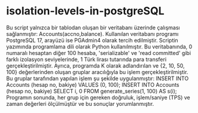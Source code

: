# isolation-levels-in-postgreSQL
Bu script yalnızca bir tablodan oluşan bir veritabanı üzerinde çalışması sağlanmıştır: Accounts(accno,balance). 
Kullanılan veritabanı programı PostgreSQL 17, arayüzü ise PGAdmin4 olarak tercih edilmiştir. 
Scriptin yazımında programlama dili olarak Python kullanılmıştır. Bu veritabanında, 0 numaralı 
hesaptan diğer 100 hesaba, 'serializable' ve 'read committed' gibi farklı izolasyon seviyelerinde, 
1 Türk lirası tutarında para transferi gerçekleştirilmiştir. Ayrıca, programda K olarak adlandırılan 
ve {2, 10, 50, 100} değerlerinden oluşan gruplar aracılığıyla bu işlem gerçekleştirilmiştir. Bu 
gruplar tarafından yapılan işlem şu şekilde uygulanmıştır: 
INSERT INTO Accounts (hesap no, bakiye) VALUES (0, 100); 
INSERT INTO Accounts (hesap no, bakiye) 
SELECT i, 0 
FROM generate_series(1, 100) AS s(i); 
Programın sonunda, her grup için gereken doğruluk, işlem/saniye (TPS) ve zaman değerleri 
ölçülmüştür ve bu sonuçlar yorumlanmıştır. 
